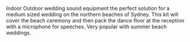 Indoor Outdoor wedding sound equipment the perfect solution for a medium sized wedding on the northern beaches of Sydney.
This kit will cover the beach ceremony and then pack the dance floor at the reception with a microphone for speeches.
Very popular with summer beach weddings.

